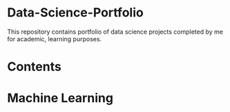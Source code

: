# Data-Science-Portfolio
This repository contains portfolio of data science projects completed by me for academic, learning purposes.
# Contents
  # Machine Learning

